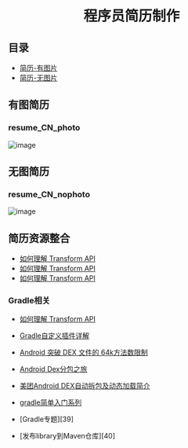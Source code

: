 <h1 align="center">程序员简历制作 </h1>


## 目录

- [简历-有图片](#有图简历)
- [简历-无图片](#无图简历)


## 有图简历
### resume_CN_photo

![image](https://github.com/AdaCoding123/Resume/assets/72744840/937b896a-25e5-40fd-a4e7-5df28b593e89)




## 无图简历
### resume_CN_nophoto

![image](https://github.com/AdaCoding123/Resume/assets/72744840/95b1f0b7-0f41-40dd-8b40-1452904a7ecb)

## 简历资源整合
* [如何理解 Transform API](https://juejin.im/entry/59776f2bf265da6c4741db2b)
* [如何理解 Transform API](https://juejin.im/entry/59776f2bf265da6c4741db2b)
* [如何理解 Transform API](https://juejin.im/entry/59776f2bf265da6c4741db2b)


### Gradle相关

* [如何理解 Transform API](https://juejin.im/entry/59776f2bf265da6c4741db2b)
* [Gradle自定义插件详解](https://www.jianshu.com/p/03eb55536298)
* [Android 突破 DEX 文件的 64k方法数限制](http://yifeng.studio/2016/10/26/android-64k-methods-count/)
* [Android Dex分包之旅](http://yydcdut.com/2016/03/20/split-dex/)
* [美团Android DEX自动拆包及动态加载简介](https://tech.meituan.com/mt-android-auto-split-dex.html)
* [gradle简单入门系列](http://www.cnblogs.com/davenkin/p/gradle-learning-1.html)

* [Gradle专题][39]
* [发布library到Maven仓库][40]






